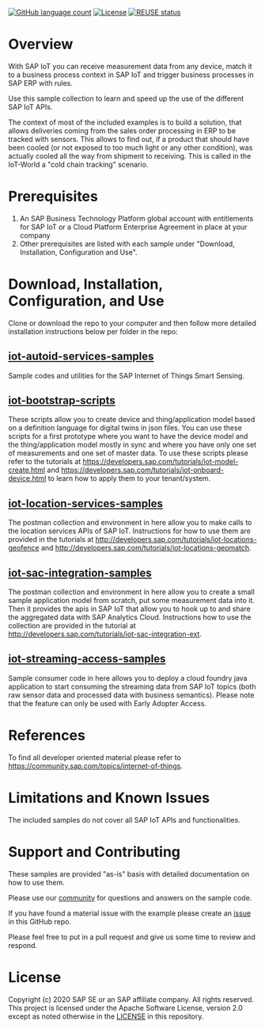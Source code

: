 [![GitHub language count](https://img.shields.io/github/languages/count/SAP-Samples/iot-edge-samples)](https://github.com/SAP-samples/sap-iot-samples)
[![License](https://img.shields.io/badge/License-Apache%202.0-blue.svg)](https://opensource.org/licenses/Apache-2.0)
[![REUSE status](https://api.reuse.software/badge/github.com/SAP-samples/sap-iot-samples)](https://api.reuse.software/info/github.com/SAP-samples/sap-iot-samples)

# Overview

With SAP IoT you can receive measurement data from any device, match it to a business process context in SAP IoT and trigger business processes in SAP ERP with rules.

Use this sample collection to learn and speed up the use of the different SAP IoT APIs.

The context of most of the included examples is to build a solution, that allows deliveries coming from the sales order processing in ERP to be tracked with sensors. This allows to find out, if a product that should have been cooled (or not exposed to too much light or any other condition), was actually cooled all the way from shipment to receiving. This is called in the IoT-World a "cold chain tracking" scenario.

# Prerequisites

1. An SAP Business Technology Platform global account with entitlements for SAP IoT or a Cloud Platform Enterprise Agreement in place at your company
2. Other prerequisites are listed with each sample under "Download, Installation, Configuration and Use".

# Download, Installation, Configuration, and Use

Clone or download the repo to your computer and then follow more detailed installation instructions below per folder in the repo:

## [iot-autoid-services-samples](iot-autoid-services-samples)
Sample codes and utilities for the SAP Internet of Things Smart Sensing.

## [iot-bootstrap-scripts](iot-bootstrap-scripts)
These scripts allow you to create device and thing/application model based on a definition language for digital twins in json files. You can use these scripts for a first prototype where you want to have the device model and the thing/application model mostly in sync and where you have only one set of measurements and one set of master data. To use these scripts please refer to the tutorials at https://developers.sap.com/tutorials/iot-model-create.html and https://developers.sap.com/tutorials/iot-onboard-device.html to learn how to apply them to your tenant/system.

## [iot-location-services-samples](iot-location-services-samples)
The postman collection and environment in here allow you to make calls to the location services APIs of SAP IoT. Instructions for how to use them are provided in the tutorials at http://developers.sap.com/tutorials/iot-locations-geofence and http://developers.sap.com/tutorials/iot-locations-geomatch.

## [iot-sac-integration-samples](iot-sac-integration-samples)
The postman collection and environment in here allow you to create a small sample application model from scratch, put some measurement data into it. Then it provides the apis in SAP IoT that allow you to hook up to and share the aggregated data with SAP Analytics Cloud. Instructions how to use the collection are provided in the tutorial at http://developers.sap.com/tutorials/iot-sac-integration-ext.

## [iot-streaming-access-samples](iot-streaming-access-samples)
Sample consumer code in here allows you to deploy a cloud foundry java application to start consuming the streaming data from 
SAP IoT topics (both raw sensor data and processed data with business semantics). Please note that the feature can only be used with Early Adopter Access.

# References
To find all developer oriented material please refer to https://community.sap.com/topics/internet-of-things.

# Limitations and Known Issues
The included samples do not cover all SAP IoT APIs and functionalities.

# Support and Contributing
These samples are provided "as-is" basis with detailed documentation on how to use them.

Please use our [community](https://answers.sap.com/tags/73554900100800002247) for questions and answers on the sample code.

If you have found a material issue with the example please create an [issue](https://github.com/SAP-samples/sap-iot-samples/issues) in this GitHub repo.

Please feel free to put in a pull request and give us some time to review and respond.

# License
Copyright (c) 2020 SAP SE or an SAP affiliate company. All rights reserved. This project is licensed under the Apache Software License, version 2.0 except as noted otherwise in the [LICENSE](https://github.com/SAP-samples/sap-iot-samples/LICENSES/Apache-2.0.txt) in this repository.
